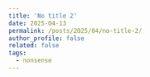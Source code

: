 ```yaml
---
title: 'No title 2'
date: 2025-04-13
permalink: /posts/2025/04/no-title-2/
author_profile: false
related: false
tags:
  - nonsense
---
```

